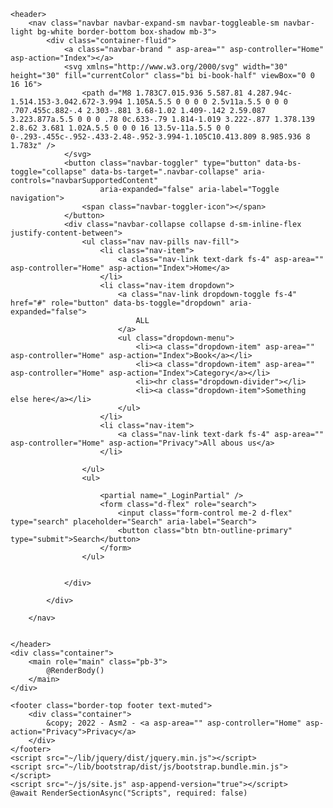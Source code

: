 <!DOCTYPE html>
<html lang="en">
<head>
    <meta charset="utf-8" />
    <meta name="viewport" content="width=device-width, initial-scale=1.0" />
    <title>@ViewData["Title"] - Asm2</title>
    <link rel="stylesheet" href="~/lib/bootstrap/dist/css/bootstrap.min.css" />
    <link rel="stylesheet" href="~/css/site.css" asp-append-version="true" />
    <link rel="stylesheet" href="~/Asm2.styles.css" asp-append-version="true" />
</head>
<body>

    <header>
        <nav class="navbar navbar-expand-sm navbar-toggleable-sm navbar-light bg-white border-bottom box-shadow mb-3">
            <div class="container-fluid">
                <a class="navbar-brand " asp-area="" asp-controller="Home" asp-action="Index"></a>
                <svg xmlns="http://www.w3.org/2000/svg" width="30" height="30" fill="currentColor" class="bi bi-book-half" viewBox="0 0 16 16">
                    <path d="M8 1.783C7.015.936 5.587.81 4.287.94c-1.514.153-3.042.672-3.994 1.105A.5.5 0 0 0 0 2.5v11a.5.5 0 0 0 .707.455c.882-.4 2.303-.881 3.68-1.02 1.409-.142 2.59.087 3.223.877a.5.5 0 0 0 .78 0c.633-.79 1.814-1.019 3.222-.877 1.378.139 2.8.62 3.681 1.02A.5.5 0 0 0 16 13.5v-11a.5.5 0 0 0-.293-.455c-.952-.433-2.48-.952-3.994-1.105C10.413.809 8.985.936 8 1.783z" />
                </svg>
                <button class="navbar-toggler" type="button" data-bs-toggle="collapse" data-bs-target=".navbar-collapse" aria-controls="navbarSupportedContent"
                        aria-expanded="false" aria-label="Toggle navigation">
                    <span class="navbar-toggler-icon"></span>
                </button>
                <div class="navbar-collapse collapse d-sm-inline-flex justify-content-between">
                    <ul class="nav nav-pills nav-fill">
                        <li class="nav-item">
                            <a class="nav-link text-dark fs-4" asp-area="" asp-controller="Home" asp-action="Index">Home</a>
                        </li>
                        <li class="nav-item dropdown">
                            <a class="nav-link dropdown-toggle fs-4" href="#" role="button" data-bs-toggle="dropdown" aria-expanded="false">
                                ALL
                            </a>
                            <ul class="dropdown-menu">
                                <li><a class="dropdown-item" asp-area="" asp-controller="Home" asp-action="Index">Book</a></li>
                                <li><a class="dropdown-item" asp-area="" asp-controller="Home" asp-action="Index">Category</a></li>
                                <li><hr class="dropdown-divider"></li>
                                <li><a class="dropdown-item">Something else here</a></li>
                            </ul>
                        </li>
                        <li class="nav-item">
                            <a class="nav-link text-dark fs-4" asp-area="" asp-controller="Home" asp-action="Privacy">All abous us</a>
                        </li>

                    </ul>
                    <ul>

                        <partial name="_LoginPartial" />
                        <form class="d-flex" role="search">
                            <input class="form-control me-2 d-flex" type="search" placeholder="Search" aria-label="Search">
                            <button class="btn btn-outline-primary" type="submit">Search</button>
                        </form>
                    </ul>


                </div>

            </div>

        </nav>


    </header>
    <div class="container">
        <main role="main" class="pb-3">
            @RenderBody()
        </main>
    </div>

    <footer class="border-top footer text-muted">
        <div class="container">
            &copy; 2022 - Asm2 - <a asp-area="" asp-controller="Home" asp-action="Privacy">Privacy</a>
        </div>
    </footer>
    <script src="~/lib/jquery/dist/jquery.min.js"></script>
    <script src="~/lib/bootstrap/dist/js/bootstrap.bundle.min.js"></script>
    <script src="~/js/site.js" asp-append-version="true"></script>
    @await RenderSectionAsync("Scripts", required: false)
</body>
</html>
